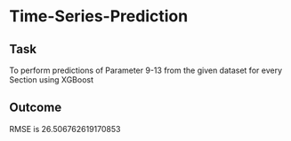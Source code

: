 # Time-Series-Prediction

## Task 
To perform predictions of Parameter 9-13 from the given dataset for every Section using XGBoost

## Outcome 
RMSE is 26.506762619170853
